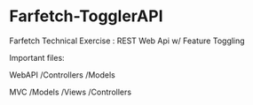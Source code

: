 # Farfetch-TogglerAPI
Farfetch Technical Exercise : REST Web Api w/ Feature Toggling

Important files:

WebAPI	/Controllers
		/Models

MVC		/Models
		/Views
		/Controllers